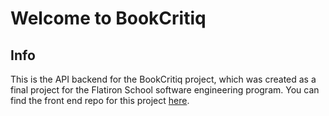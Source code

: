# Welcome to BookCritiq

## Info

This is the API backend for the BookCritiq project, which was created as a final project for the Flatiron School software engineering program. You can find the front end repo for this project <a href="https://github.com/jrrohrer/book-critiq-fe">here</a>.

